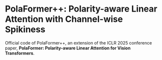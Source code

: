 # PolaFormer++: Polarity-aware Linear Attention with Channel-wise Spikiness
Official code of PolaFormer++, an extension of the ICLR 2025 conference paper, **PolaFormer: Polarity-aware Linear Attention for Vision Transformers**.
